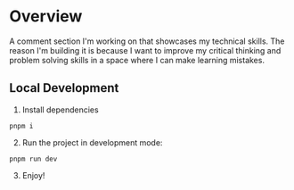 # Overview

A comment section I'm working on that showcases my technical skills. The reason I'm building it is because I want to improve my critical thinking and problem solving skills in a space where I can make learning mistakes.

## Local Development

1. Install dependencies
```
pnpm i
```

2. Run the project in development mode:
```
pnpm run dev
```

3. Enjoy!
